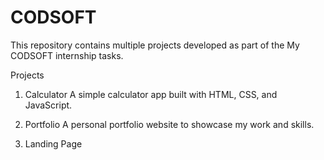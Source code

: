 # CODSOFT

This repository contains multiple projects developed as part of the My CODSOFT internship tasks.

 Projects

 1. Calculator
A simple calculator app built with HTML, CSS, and JavaScript.

2. Portfolio
A personal portfolio website to showcase my work and skills.

3. Landing Page




